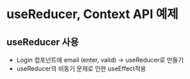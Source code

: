 # useReducer, Context API 예제

## useReducer 사용

- Login 컴포넌트에 email (enter, valid) -> useReducer로 만들기
- useReducer의 비동기 문제로 인한 useEffect적용
